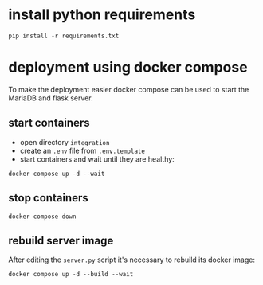  # install python requirements
 
`pip install -r requirements.txt`

# deployment using docker compose

To make the deployment easier docker compose can be used to start the MariaDB 
and flask server.

## start containers

- open directory `integration`
- create an `.env` file from `.env.template`
- start containers and wait until they are healthy:

`docker compose up -d --wait`

## stop containers

`docker compose down`

## rebuild server image

After editing the `server.py` script it's necessary to rebuild its docker image:

`docker compose up -d --build --wait`
